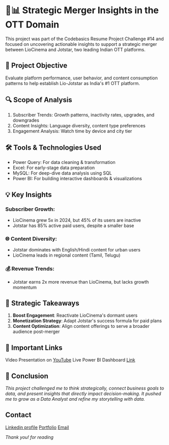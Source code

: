 # 🎥📊 Strategic Merger Insights in the OTT Domain
This project was part of the Codebasics Resume Project Challenge #14 and focused on uncovering actionable insights to support a strategic merger between LioCinema and Jotstar, two leading Indian OTT platforms.

## 🚀 Project Objective
Evaluate platform performance, user behavior, and content consumption patterns to help establish Lio-Jotstar as India's #1 OTT platform.

## 🔍 Scope of Analysis
1. Subscriber Trends: Growth patterns, inactivity rates, upgrades, and downgrades
2. Content Insights: Language diversity, content type preferences
3. Engagement Analysis: Watch time by device and city tier

## 🛠 Tools & Technologies Used
- Power Query: For data cleaning & transformation
- Excel: For early-stage data preparation
- MySQL: For deep-dive data analysis using SQL
- Power BI: For building interactive dashboards & visualizations

## 💡 Key Insights
### Subscriber Growth:
- LioCinema grew 5x in 2024, but 45% of its users are inactive
- Jotstar has 85% active paid users, despite a smaller base

### 🌐 Content Diversity:
- Jotstar dominates with English/Hindi content for urban users
- LioCinema leads in regional content (Tamil, Telugu)

### 💰 Revenue Trends:
- Jotstar earns 2x more revenue than LioCinema, but lacks growth momentum

## 🌟 Strategic Takeaways
1. **Boost Engagement**: Reactivate LioCinema's dormant users
2. **Monetization Strategy**: Adapt Jotstar's success formula for paid plans
3. **Content Optimization**: Align content offerings to serve a broader audience post-merger

## 🔗 Important Links
Video Presentation on [YouTube](https://www.youtube.com/watch?v=tOyXRsv8Aa0)
Live Power BI Dashboard [Link](https://app.powerbi.com/view?r=eyJrIjoiZjA0OGJhODAtYzJlYi00YmRlLThkYjAtMGRiZmE0NzgxNDc5IiwidCI6ImM2ZTU0OWIzLTVmNDUtNDAzMi1hYWU5LWQ0MjQ0ZGM1YjJjNCJ9)

## 📌 Conclusion
*This project challenged me to think strategically, connect business goals to data, and present insights that directly impact decision-making. It pushed me to grow as a Data Analyst and refine my storytelling with data.*

## Contact
[Linkedin profile](https://www.linkedin.com/in/saurabhchunekar)
[Portfolio](https://codebasics.io/portfolio/Saurabh-Chunekar)
[Email](mailto:dataanalystsaurabh@gmail.com)

*Thank you! for reading*
